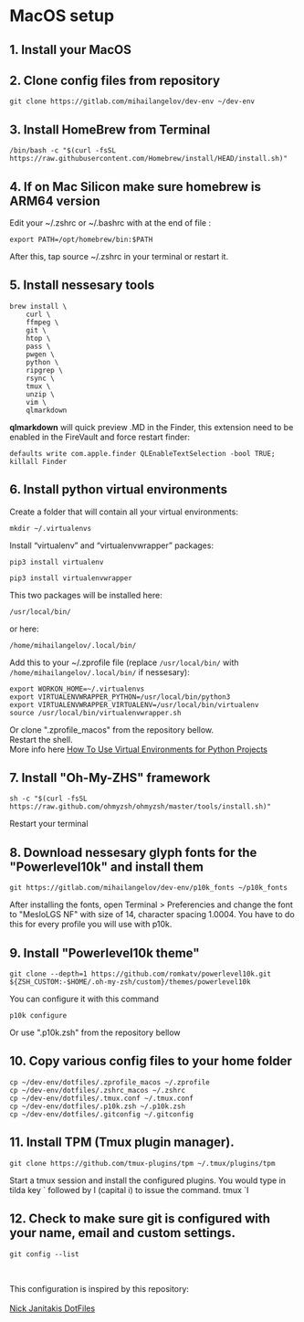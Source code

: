 # MacOS setup

## 1. Install your MacOS

## 2. Clone config files from repository

```
git clone https://gitlab.com/mihailangelov/dev-env ~/dev-env
```


## 3. Install HomeBrew from Terminal

```
/bin/bash -c "$(curl -fsSL https://raw.githubusercontent.com/Homebrew/install/HEAD/install.sh)"
```

## 4. If on Mac Silicon make sure homebrew is ARM64 version

Edit your ~/.zshrc or ~/.bashrc with at the end of file :
```
export PATH=/opt/homebrew/bin:$PATH
```
After this, tap source ~/.zshrc in your terminal or restart it.

## 5. Install nessesary tools

```
brew install \
    curl \
    ffmpeg \
    git \
    htop \
    pass \
    pwgen \
    python \
    ripgrep \
    rsync \
    tmux \
    unzip \
    vim \
    qlmarkdown
```
**qlmarkdown** will quick preview .MD in the Finder, this extension need to be enabled in the FireVault and force restart finder:
```
defaults write com.apple.finder QLEnableTextSelection -bool TRUE; killall Finder
```

## 6. Install python virtual environments

Create a folder that will contain all your virtual environments:
```
mkdir ~/.virtualenvs
```

Install “virtualenv” and “virtualenvwrapper” packages:
```
pip3 install virtualenv

pip3 install virtualenvwrapper
```

This two packages will be installed here:

```
/usr/local/bin/
```

or here:

```
/home/mihailangelov/.local/bin/
```


Add this to your ~/.zprofile file (replace  `/usr/local/bin/` with `/home/mihailangelov/.local/bin/` if nessesary):
```
export WORKON_HOME=~/.virtualenvs
export VIRTUALENVWRAPPER_PYTHON=/usr/local/bin/python3
export VIRTUALENVWRAPPER_VIRTUALENV=/usr/local/bin/virtualenv
source /usr/local/bin/virtualenvwrapper.sh
```

Or clone ".zprofile_macos" from the repository bellow.
<br>
Restart the shell.
<br>
More info here [How To Use Virtual Environments for Python Projects](http://www.patricksoftwareblog.com/how-to-use-virtual-environments-for-python-projects/)


## 7. Install "Oh-My-ZHS" framework

```
sh -c "$(curl -fsSL https://raw.github.com/ohmyzsh/ohmyzsh/master/tools/install.sh)"
```
Restart your terminal

## 8. Download nessesary glyph fonts for the "Powerlevel10k" and install them
```
git https://gitlab.com/mihailangelov/dev-env/p10k_fonts ~/p10k_fonts
```
After installing the fonts, open Terminal > Preferencies and change the font to "MesloLGS NF" with size of 14, character spacing 1.0004. You have to do this for every profile you will use with p10k.

## 9. Install "Powerlevel10k theme"

```
git clone --depth=1 https://github.com/romkatv/powerlevel10k.git ${ZSH_CUSTOM:-$HOME/.oh-my-zsh/custom}/themes/powerlevel10k
```
You can configure it with this command
```
p10k configure
```
Or use ".p10k.zsh" from the repository bellow

## 10. Copy various config files to your home folder

```
cp ~/dev-env/dotfiles/.zprofile_macos ~/.zprofile
cp ~/dev-env/dotfiles/.zshrc_macos ~/.zshrc
cp ~/dev-env/dotfiles/.tmux.conf ~/.tmux.conf
cp ~/dev-env/dotfiles/.p10k.zsh ~/.p10k.zsh
cp ~/dev-env/dotfiles/.gitconfig ~/.gitconfig
```

## 11. Install TPM (Tmux plugin manager).

```
git clone https://github.com/tmux-plugins/tpm ~/.tmux/plugins/tpm
```
Start a tmux session and install the configured plugins. You would type in
tilda key \` followed by I (capital i) to issue the command.
tmux
`I

## 12. Check to make sure git is configured with your name, email and custom settings.

```
git config --list
```
<br>  

This configuration is inspired by this repository:<br>  
[Nick Janitakis DotFiles](https://github.com/nickjj/dotfiles)